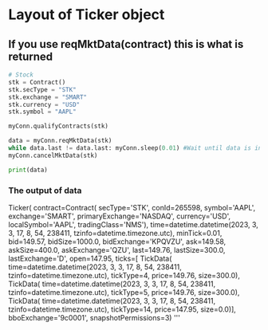 # Layout of Ticker object

## If you use reqMktData(contract) this is what is returned

```python
# Stock
stk = Contract()
stk.secType = "STK"
stk.exchange = "SMART"
stk.currency = "USD"
stk.symbol = "AAPL"

myConn.qualifyContracts(stk)

data = myConn.reqMktData(stk)
while data.last != data.last: myConn.sleep(0.01) #Wait until data is in. 
myConn.cancelMktData(stk)

print(data)
```

### The output of data

Ticker(
	contract=Contract(
		secType='STK', 
		conId=265598, 
		symbol='AAPL', 
		exchange='SMART', 
		primaryExchange='NASDAQ', 
		currency='USD', 
		localSymbol='AAPL', 
		tradingClass='NMS'), 
	time=datetime.datetime(2023, 3, 3, 17, 8, 54, 238411, tzinfo=datetime.timezone.utc), 
	minTick=0.01, 
	bid=149.57, 
	bidSize=1000.0, 
	bidExchange='KPQVZU', 
	ask=149.58, askSize=400.0, 
	askExchange='QZU', 
	last=149.76, 
	lastSize=300.0, 
	lastExchange='D', 
	open=147.95, 
	ticks=[	TickData(
				time=datetime.datetime(2023, 3, 3, 17, 8, 54, 238411, tzinfo=datetime.timezone.utc), 
				tickType=4, 
				price=149.76, 
				size=300.0), 
			TickData(
				time=datetime.datetime(2023, 3, 3, 17, 8, 54, 238411, tzinfo=datetime.timezone.utc), 
				tickType=5, 
				price=149.76, 
				size=300.0), 
			TickData(
				time=datetime.datetime(2023, 3, 3, 17, 8, 54, 238411, tzinfo=datetime.timezone.utc), 
				tickType=14, 
				price=147.95, 
				size=0.0)], 
	bboExchange='9c0001', 
	snapshotPermissions=3)
'''